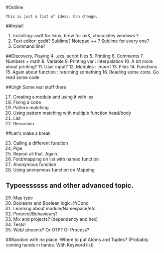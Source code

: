 #Outline

    This is just a list of ideas. Can change.


##Install

1. Installing: asdf for linux, brew for osX, chocolatey windows ?
2. Text editor: gedit? Sublime? Notepad ++ ? Sublime for every one?
3. Command line?

##Discovery, Playing
4. .exs, script files
5. Printing
6. Comments
7. Numbers + math
8. Variable
9. Printing var : interpolation
10. A bit more about printing?
11. User input?
12. Modules : import
13. Files
14. Functions
15. Again about function : returning something
16. Reading some code. Go read some code

##Urgh Some real stuff there

17. Creating a module and using it with iex
18. Fixing a code
19. Pattern matching
20. Using pattern matching with multiple function head/body
21. List
22. Recursion

##Let's make a break

23. Calling a different function
24. Pipe
25. Repeat all that. Again.
26. Fold/mapping on list with named function
27. Anonymous function
28. Using anonymous function on Mapping

## Typeessssss and other advanced topic.

29. Map type
30. Booleans and Boolean logic. If/Cond
31. Learning about module/Namespace/etc.
32. Protocol/Behaviours?
33. Mix and projects? (dependency and hex)
34. Tests!
35. Web/ phoenix? Or OTP? Or Process?

##Random with no place.
Where to put Atoms and Tuples? (Probably coming hands in hands. With Keyword list)
